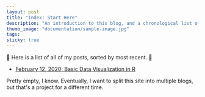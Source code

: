 ```yaml
---
layout: post
title: "Index: Start Here"
description: "An introduction to this blog, and a chronological list of all my posts."
thumb_image: "documentation/sample-image.jpg"
tags: 
sticky: true
---
```


:balloon: Here is a list of all of my posts, sorted by most recent. :balloon:

* [February 12, 2020: Basic Data Visualization in R](http://localhost:4000/site/posts/data-visualisation-r)

Pretty empty, I know. Eventually, I want to split this site into multiple blogs, but that's a project for a different time. 